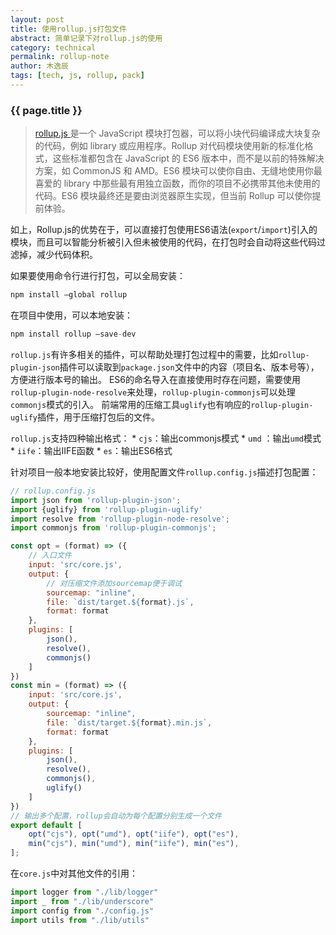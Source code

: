 ```yaml
---
layout: post
title: 使用rollup.js打包文件
abstract: 简单记录下对rollup.js的使用
category: technical
permalink: rollup-note
author: 木逸辰
tags: [tech, js, rollup, pack]
---
```


### {{ page.title }}


> [rollup.js ](https://www.rollupjs.com)是一个 JavaScript 模块打包器，可以将小块代码编译成大块复杂的代码，例如 library 或应用程序。Rollup 对代码模块使用新的标准化格式，这些标准都包含在 JavaScript 的 ES6 版本中，而不是以前的特殊解决方案，如 CommonJS 和 AMD。ES6 模块可以使你自由、无缝地使用你最喜爱的 library 中那些最有用独立函数，而你的项目不必携带其他未使用的代码。ES6 模块最终还是要由浏览器原生实现，但当前 Rollup 可以使你提前体验。  

如上，Rollup.js的优势在于，可以直接打包使用ES6语法(`export`/`import`)引入的模块，而且可以智能分析被引入但未被使用的代码，在打包时会自动将这些代码过滤掉，减少代码体积。

如果要使用命令行进行打包，可以全局安装：
```js
npm install —global rollup
```
在项目中使用，可以本地安装：
```js
npm install rollup —save-dev
```

`rollup.js`有许多相关的插件，可以帮助处理打包过程中的需要，比如`rollup-plugin-json`插件可以读取到`package.json`文件中的内容（项目名、版本号等），方便进行版本号的输出。
ES6的命名导入在直接使用时存在问题，需要使用`rollup-plugin-node-resolve`来处理，`rollup-plugin-commonjs`可以处理`commonjs`模式的引入。
前端常用的压缩工具`uglify`也有响应的`rollup-plugin-uglify`插件，用于压缩打包后的文件。

`rollup.js`支持四种输出格式：
	* `cjs`：输出commonjs模式
	* `umd` ：输出`umd`模式
	* `iife`：输出IIFE函数
	* `es`：输出ES6格式

针对项目一般本地安装比较好，使用配置文件`rollup.config.js`描述打包配置：
```js
// rollup.config.js
import json from 'rollup-plugin-json';
import {uglify} from 'rollup-plugin-uglify'
import resolve from 'rollup-plugin-node-resolve';
import commonjs from 'rollup-plugin-commonjs';

const opt = (format) => ({
    // 入口文件
    input: 'src/core.js',
    output: {
        // 对压缩文件添加sourcemap便于调试
        sourcemap: "inline",
        file: `dist/target.${format}.js`,
        format: format
    },
    plugins: [
        json(),
        resolve(),
        commonjs()
    ]
})
const min = (format) => ({
    input: 'src/core.js',
    output: {
        sourcemap: "inline",
        file: `dist/target.${format}.min.js`,
        format: format
    },
    plugins: [
        json(),
        resolve(),
        commonjs(),
        uglify()
    ]
})
// 输出多个配置，rollup会自动为每个配置分别生成一个文件
export default [
    opt("cjs"), opt("umd"), opt("iife"), opt("es"),
    min("cjs"), min("umd"), min("iife"), min("es"),
];
```
在`core.js`中对其他文件的引用：
```js
import logger from "./lib/logger"
import _ from "./lib/underscore"
import config from "./config.js"
import utils from "./lib/utils"
```

